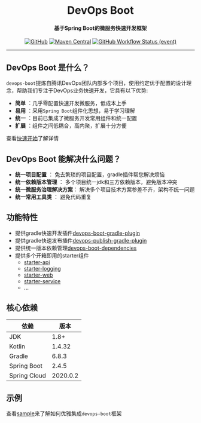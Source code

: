 <h1 align="center" style="font-weight: bold;">DevOps Boot</h1>
<h4 align="center">基于Spring Boot的微服务快速开发框架</h4>
<div align="center">

[![GitHub](https://img.shields.io/github/license/bkdevops-projects/devops-framework)](https://img.shields.io/github/license/bkdevops-projects/devops-framework)
[![Maven Central](https://img.shields.io/maven-central/v/com.tencent.devops/devops-boot)](https://img.shields.io/maven-central/v/com.tencent.devops/devops-boot)
[![GitHub Workflow Status (event)](https://img.shields.io/github/workflow/status/bkdevops-projects/devops-framework/build)](https://img.shields.io/github/workflow/status/bkdevops-projects/devops-framework/build)

</div>

----------

## DevOps Boot 是什么？

`devops-boot`提炼自腾讯DevOps团队内部多个项目，使用约定优于配置的设计理念，帮助我们专注于DevOps业务快速开发，它具有以下优势:

- **简单** ：几乎零配置快速开发微服务，低成本上手
- **易用** ：采用`Spring Boot`组件化思想，易于学习理解
- **统一** ：目前已集成了微服务开发常用组件和统一配置
- **扩展** ：组件之间低耦合，高内聚，扩展十分方便

查看[快速开始](quick-start.md)了解详情

## DevOps Boot 能解决什么问题？

- **统一项目配置** ： 免去繁琐的项目配置，gradle插件帮您解决烦恼
- **统一依赖版本管理** ： 多个项目统一jdk和三方依赖版本，避免版本冲突
- **统一微服务治理解决方案**： 解决多个项目技术方案参差不齐，架构不统一问题
- **统一常用工具类** ： 避免代码重复

## 功能特性
- 提供gradle快速开发插件[devops-boot-gradle-plugin](./devops-boot-project/devops-boot-tools/devops-boot-gradle-plugin/README.md)
- 提供gradle快速发布插件[devops-publish-gradle-plugin](./devops-boot-project/devops-boot-tools/devops-publish-gradle-plugin/README.md)
- 提供统一版本依赖管理[devops-boot-dependencies](./devops-boot-project/devops-boot-dependencies/README.md)
- 提供多个开箱即用的starter组件
    - [starter-api](./devops-boot-project/devops-boot-starters/devops-boot-starter-api/README.md)
    - [starter-logging](./devops-boot-project/devops-boot-starters/devops-boot-starter-logging/README.md)
    - [starter-web](./devops-boot-project/devops-boot-starters/devops-boot-starter-web/README.md)
    - [starter-service](./devops-boot-project/devops-boot-starters/devops-boot-starter-service/README.md)
    - ...

## 核心依赖

| 依赖          | 版本          |
| ------------ | ------------- |
| JDK          | 1.8+          |
| Kotlin       | 1.4.32        |
| Gradle       | 6.8.3         |
| Spring Boot  | 2.4.5         |
| Spring Cloud | 2020.0.2      |

## 示例

查看[sample](https://github.com/bkdevops-projects/devops-framework/tree/master/devops-boot-sample)来了解如何优雅集成`devops-boot`框架
